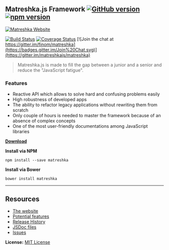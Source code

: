 ## Matreshka.js Framework  [![GitHub version](https://badge.fury.io/gh/matreshkajs%2Fmatreshka.svg)](https://badge.fury.io/gh/matreshkajs%2Fmatreshka) [![npm version](https://badge.fury.io/js/matreshka.svg)](https://badge.fury.io/js/matreshka)

[![Matreshka Website](http://matreshka.io/img/mk5-logo_full-vert.svg)](http://matreshka.io)

[![Build Status](https://travis-ci.org/matreshkajs/matreshka.svg)](https://travis-ci.org/matreshkajs/matreshka) 
[![Coverage Status](https://coveralls.io/repos/github/matreshkajs/matreshka/badge.svg?branch=master)](https://coveralls.io/github/matreshkajs/matreshka?branch=master)
[![Join the chat at https://gitter.im/finom/matreshka](https://badges.gitter.im/Join%20Chat.svg)](https://gitter.im/matreshkajs/matreshka)

> Matreshka.js is made to fill the gap between a junior and a senior and reduce the "JavaScript fatigue".

### Features
- Reactive API which allows to solve hard and confusing problems easily
- High robustness of developed apps
- The ability to refactor legacy applications without rewriting them from scratch
- Only couple of hours is needed to master the framework because of an absence of complex concepts
- One of the most user-friendly documentations among JavaScript libraries

**[Download](https://github.com/matreshkajs/matreshka/tree/gh-pages)**

**Install via NPM**
```
npm install --save matreshka
```

**Install via Bower**
```
bower install matreshka
```

-----------------------------------

## Resources
- [The website](http://matreshka.io)
- [Potential features](https://trello.com/b/E5KcQESk/matreshka-js-features)
- [Release History](https://github.com/matreshkajs/matreshka/releases)
- [JSDoc files](https://github.com/matreshkajs/matreshka.io/tree/master/doc)
- [Issues](https://github.com/matreshkajs/matreshka/issues)

**License:** [MIT License](https://raw.github.com/finom/matreshka/master/LICENSE)
